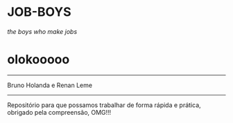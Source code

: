 # JOB-BOYS
<h6>the boys who make jobs</h6>

<h1>olokooooo</h1>

***
Bruno Holanda e Renan Leme
***

Repositório para que possamos trabalhar de forma rápida e prática, obrigado pela compreensão, OMG!!!
